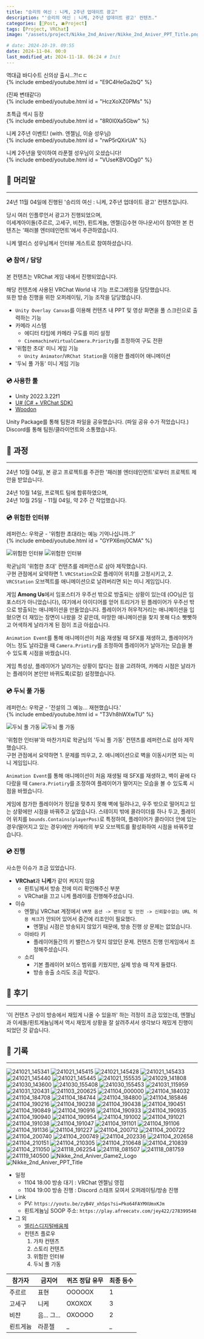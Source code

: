 ```yaml
---
title: "승리의 여신 : 니케, 2주년 업데이트 광고"
description: "'승리의 여신 : 니케, 2주년 업데이트 광고' 컨텐츠."
categories: [📀Post, 🫐Project]
tags: [Project, VRChat]
image: "/assets/project/Nikke_2nd_Aniver/Nikke_2nd_Aniver_PPT_Title.png"

# date: 2024-10-19. 09:55
date: 2024-11-04. 00:0
last_modified_at: 2024-11-18. 06:24 # Init
---
```


역대급 바디수트 신의상 출시...?!ㄷㄷ  
{% include embed/youtube.html id = "E9C4HeGa2bQ" %}

(진짜 변태같다)  
{% include embed/youtube.html id = "HczXoXZ0PMs" %}

초특급 섹시 등장  
{% include embed/youtube.html id = "8R0I0Xa5Gbw" %}

니케 2주년 이벤트! (with. 엔젤님, 이슬 성우님)  
{% include embed/youtube.html id = "rwP5rQXirUA" %}

니케 2주년을 맞이하여 라푼젤 성우님이 오셨습니다!  
{% include embed/youtube.html id = "VUseKBVODg0" %}

## 📀 머리말

---

24년 11월 04일에 진행된 '승리의 여신 : 니케, 2주년 업데이트 광고' 컨텐츠입니다.  

당시 여러 인플루언서 광고가 진행되었으며,  
이세계아이돌(주르르, 고세구, 비챤), 뢴트게늄, 엔젤(김수현 아나운서)이 참여한 본 컨텐츠는 '패러블 엔터테인먼트'에서 주관하였습니다.

니케 앨리스 성우님께서 인터뷰 게스트로 참여하셨습니다.  

### 💿 참여 / 담당

본 컨텐츠는 VRChat 게임 내에서 진행되었습니다.  

해당 컨텐츠에 사용된 VRChat World 내 기능 프로그래밍을 담당했습니다.  
또한 방송 진행을 위한 오퍼레이팅, 기능 조작을 담당했습니다.  

- `Unity Overlay Canvas`를 이용해 컨텐츠 내 PPT 및 영상 화면을 풀 스크린으로 출력하는 기능
- 카메라 시스템
  - 에디터 타임에 카메라 구도를 미리 설정
  - `CinemachineVirtualCamera.Priority`를 조정하여 구도 전환
- '위험한 초대' 미니 게임 기능
  - `Unity Animator`/`VRChat Station`을 이용한 플레이어 애니메이션
- '두뇌 풀 가동' 미니 게임 기능

### 💿 사용한 툴

- Unity 2022.3.22f1
- [U# (C# + VRChat SDK)](https://udonsharp.docs.vrchat.com/)
- [Woodon](https://github.com/wrchat/Woodon)

Unity Package를 통해 팀원과 파일을 공유했습니다. (파일 공유 수가 적었습니다.)  
Discord를 통해 팀원/클라이언트와 소통했습니다.  

## 📀 과정

---

24년 10월 04일, 본 광고 프로젝트를 주관한 '패러블 엔터테인먼트'로부터 프로젝트 제안을 받았습니다.  

24년 10월 14일, 프로젝트 팀에 합류하였으며,  
24년 10월 25일 - 11월 04일, 약 2주 간 작업했습니다.  

### 💿 위험한 인터뷰

레퍼런스: 우왁굳 - '위험한 초대라는 예능 기억나십니까..?'  
{% include embed/youtube.html id = "GYPX6mj0CMA" %}

![위험한 인터뷰](/assets/project/Nikke_2nd_Aniver/241118_081759.png)
![위험한 인터뷰](/assets/project/Nikke_2nd_Aniver/241021_145341.png)

왁굳님의 '위험한 초대' 컨텐츠를 레퍼런스로 삼아 제작했습니다.  
구현 관점에서 요약하면 1. `VRCStation`으로 플레이어 위치를 고정시키고, 2. `VRCStation` 오브젝트를 애니메이션으로 날려버리면 되는 미니 게임입니다.  

게임 **Among Us**에서 임포스터가 우주선 밖으로 방출되는 상황이 있는데 (OO님은 임포스터가 아니었습니다), 여기에서 아이디어를 얻어 트리거가 된 플레이어가 우주선 밖으로 방출되는 애니메이션을 만들었습니다. 플레이어가 허우적거리는 애니메이션을 입혔으면 더 재밌는 장면이 나왔을 것 같은데, 마땅한 애니메이션을 찾지 못해 다소 빳빳하고 어색하게 날라가게 된 점이 조금 아쉽습니다.  

`Animation Event`를 통해 애니메이션이 처음 재생될 때 SFX를 재생하고, 플레이어가 어느 정도 날라갔을 때 `Camera.Priotiry`를 조정하여 플레이어가 날아가는 모습을 볼 수 있도록 시점을 바꿨습니다.  

게임 특성상, 플레이어가 날라가는 상황이 많다는 점을 고려하여, 카메라 시점은 날라가는 플레이어 본인만 바뀌도록(로컬) 설정했습니다.  

### 💿 두뇌 풀 가동

레퍼런스: 우왁굳 - '전설의 그 예능... 재현했습니다.'  
{% include embed/youtube.html id = "T3Vh8hWXwTU" %}

![두뇌 풀 가동](/assets/project/Nikke_2nd_Aniver/241118_081507.png)
![두뇌 풀 가동](/assets/project/Nikke_2nd_Aniver/241030_155453.png)

'위험한 인터뷰'와 마찬가지로 왁굳님의 '두뇌 풀 가동' 컨텐츠를 레퍼런스로 삼아 제작했습니다.  
구현 관점에서 요약하면 1. 문제를 띄우고, 2. 애니메이션으로 벽을 이동시키면 되는 미니 게임입니다.  

`Animation Event`를 통해 애니메이션이 처음 재생될 때 SFX를 재생하고, 벽이 끝에 다다랐을 때 `Camera.Priotiry`를 조정하여 플레이어가 떨어지는 모습을 볼 수 있도록 시점을 바꿨습니다.  

게임에 참가한 플레이어가 정답을 맞추지 못해 벽에 밀려나고, 우주 밖으로 떨어지고 있는 상황에만 시점을 바꿔주고 싶었습니다. 스테이지 밖에 콜라이더를 하나 두고, 플레이어 위치를 `bounds.Contains(playerPos)`로 특정하여, 플레이어가 콜라이더 안에 있는 경우(떨어지고 있는 경우)에만 카메라의 부모 오브젝트를 활성화하여 시점을 바꿔주었습니다.  

### 💿 진행

사소한 이슈가 조금 있었습니다.  

- **VRChat**과 **니케**가 같이 켜지지 않음
  - 뢴트님께서 방송 전에 미리 확인해주신 부분
  - VRChat을 끄고 니케 플레이를 진행해주셨습니다.
- 이슈
  - 엔젤님 VRChat 계정에서 `VR챗 옵션 -> 편의성 및 안전 -> 신뢰할수없는 URL 허용 체크`가 안되어 있어서 중간에 리조인이 필요했다.
    - 엔젤님 시점은 방송되지 않았기 때문에, 방송 진행 상 문제는 없었습니다.
  - 아바타 키
    - 플레이어들간의 키 밸런스가 맞지 않았던 문제. 컨텐츠 진행 인게임에서 조정해주셨습니다.
  - 소리
    - 기본 플레이어 보이스 범위를 키웠지만, 실제 방송 때 작게 들렸다.
    - 방송 송출 소리도 조금 작았다.

## 📀 후기

---

'이 컨텐츠 구성이 방송에서 재밌게 나올 수 있을까' 하는 걱정이 조금 있었는데, 엔젤님과 이세돌/뢴트게늄님께서 역시 재밌게 상황을 잘 살려주셔서 생각보다 재밌게 진행이 되었던 것 같습니다.  

## 📀 기록

---

![241021_145341](/assets/project/Nikke_2nd_Aniver/241021_145341.png)
![241021_145415](/assets/project/Nikke_2nd_Aniver/241021_145415.png)
![241021_145428](/assets/project/Nikke_2nd_Aniver/241021_145428.png)
![241021_145433](/assets/project/Nikke_2nd_Aniver/241021_145433.png)
![241021_145440](/assets/project/Nikke_2nd_Aniver/241021_145440.png)
![241021_145445](/assets/project/Nikke_2nd_Aniver/241021_145445.png)
![241021_155535](/assets/project/Nikke_2nd_Aniver/241021_155535.png)
![241029_141808](/assets/project/Nikke_2nd_Aniver/241029_141808.png)
![241030_143600](/assets/project/Nikke_2nd_Aniver/241030_143600.png)
![241030_155408](/assets/project/Nikke_2nd_Aniver/241030_155408.png)
![241030_155453](/assets/project/Nikke_2nd_Aniver/241030_155453.png)
![241031_115959](/assets/project/Nikke_2nd_Aniver/241031_115959.png)
![241031_120431](/assets/project/Nikke_2nd_Aniver/241031_120431.png)
![241103_200625](/assets/project/Nikke_2nd_Aniver/241103_200625.png)
![241104_000000](/assets/project/Nikke_2nd_Aniver/241104_000000.gif)
![241104_184032](/assets/project/Nikke_2nd_Aniver/241104_184032.png)
![241104_184708](/assets/project/Nikke_2nd_Aniver/241104_184708.png)
![241104_184744](/assets/project/Nikke_2nd_Aniver/241104_184744.png)
![241104_184800](/assets/project/Nikke_2nd_Aniver/241104_184800.png)
![241104_185846](/assets/project/Nikke_2nd_Aniver/241104_185846.png)
![241104_190216](/assets/project/Nikke_2nd_Aniver/241104_190216.png)
![241104_190238](/assets/project/Nikke_2nd_Aniver/241104_190238.png)
![241104_190438](/assets/project/Nikke_2nd_Aniver/241104_190438.png)
![241104_190451](/assets/project/Nikke_2nd_Aniver/241104_190451.png)
![241104_190849](/assets/project/Nikke_2nd_Aniver/241104_190849.png)
![241104_190916](/assets/project/Nikke_2nd_Aniver/241104_190916.png)
![241104_190933](/assets/project/Nikke_2nd_Aniver/241104_190933.png)
![241104_190935](/assets/project/Nikke_2nd_Aniver/241104_190935.png)
![241104_190940](/assets/project/Nikke_2nd_Aniver/241104_190940.png)
![241104_190954](/assets/project/Nikke_2nd_Aniver/241104_190954.png)
![241104_191002](/assets/project/Nikke_2nd_Aniver/241104_191002.png)
![241104_191021](/assets/project/Nikke_2nd_Aniver/241104_191021.png)
![241104_191038](/assets/project/Nikke_2nd_Aniver/241104_191038.png)
![241104_191047](/assets/project/Nikke_2nd_Aniver/241104_191047.png)
![241104_191101](/assets/project/Nikke_2nd_Aniver/241104_191101.png)
![241104_191106](/assets/project/Nikke_2nd_Aniver/241104_191106.png)
![241104_191136](/assets/project/Nikke_2nd_Aniver/241104_191136.png)
![241104_191227](/assets/project/Nikke_2nd_Aniver/241104_191227.png)
![241104_200712](/assets/project/Nikke_2nd_Aniver/241104_200712.png)
![241104_200722](/assets/project/Nikke_2nd_Aniver/241104_200722.png)
![241104_200740](/assets/project/Nikke_2nd_Aniver/241104_200740.png)
![241104_200749](/assets/project/Nikke_2nd_Aniver/241104_200749.png)
![241104_202336](/assets/project/Nikke_2nd_Aniver/241104_202336.png)
![241104_202658](/assets/project/Nikke_2nd_Aniver/241104_202658.png)
![241104_210151](/assets/project/Nikke_2nd_Aniver/241104_210151.png)
![241104_210305](/assets/project/Nikke_2nd_Aniver/241104_210305.png)
![241104_210648](/assets/project/Nikke_2nd_Aniver/241104_210648.png)
![241104_210839](/assets/project/Nikke_2nd_Aniver/241104_210839.png)
![241104_211050](/assets/project/Nikke_2nd_Aniver/241104_211050.png)
![241118_062254](/assets/project/Nikke_2nd_Aniver/241118_062254.png)
![241118_081507](/assets/project/Nikke_2nd_Aniver/241118_081507.png)
![241118_081759](/assets/project/Nikke_2nd_Aniver/241118_081759.png)
![241119_140500](/assets/project/Nikke_2nd_Aniver/241119_140500.png)
![Nikke_2nd_Aniver_Game2_Logo](/assets/project/Nikke_2nd_Aniver/Nikke_2nd_Aniver_Game2_Logo.png)
![Nikke_2nd_Aniver_PPT_Title](/assets/project/Nikke_2nd_Aniver/Nikke_2nd_Aniver_PPT_Title.png)

- 일정
  - 1104 18:00 방송 대기 : VRChat 엔젤님 영접
  - 1104 19:00 방송 진행 : Discord 스태프 모여서 오퍼레이팅/방송 진행
- Link
  - PV: `https://youtu.be/zyB4V_xhSps?si=Pko64FAYMXUmxKJm`
  - 뢴트게늄님 SOOP 주소: `https://play.afreecatv.com/jey422/278399548`
- 그 외
  - [엘리스디지털배움체](https://noonnu.cc/font_page/671)
  - 컨텐츠 플로우
    1. 가챠 컨텐츠
    2. 스토리 컨텐츠
    3. 위험한 인터뷰
    4. 두뇌 풀 가동

| 참가자   | 금지어      | 퀴즈 정답 유무 | 최종 등수 |
| -------- | ----------- | -------------- | --------- |
| 주르르   | 표현        | OOOOOX         | 1         |
| 고세구   | 니케        | OXOXOX         | 3         |
| 비챤     | 음... 그... | OXOOOO         | 2         |
| 뢴트게늄 | 라푼젤      | _              | _         |
